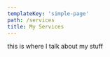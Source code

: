 ```yaml
---
templateKey: 'simple-page'
path: /services
title: My Services
---
```

this is where I talk about my stuff